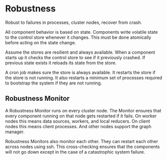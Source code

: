 # Robustness

Robust to failures in processes, cluster nodes, recover from crash.

All component behavior is based on state.
Components write volatile state to the control store whenever it changes.
This must be done atomically before acting on the state change.

Assume the stores are resilient and always available.
When a component starts up it checks the control store to see if it previously crashed.
If previous state exists it reloads its state from the store.

A cron job makes sure the store is always available.
It restarts the store if the store is not running.
It also restarts a minimum set of processes required to bootstrap the system if they are not running.

## Robustness Monitor

A Robustness Monitor runs on every cluster node.
The Monitor ensures that every component running on that node gets restarted if it fails.
On worker nodes this means data sources, workers, and local reducers.
On client nodes this means client processes.
And other nodes support the graph manager.

Robustness Monitors also monitor each other.
They can restart each other across nodes using ssh.
This cross-checking ensures that the components will not go down except in the case of a catastrophic system failure.
